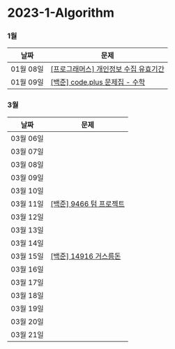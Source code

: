 # 2023-1-Algorithm

### 1월
| 날짜        | 문제                                                         |
| ---------- | ------------------------------------------------------------ |
| 01월 08일  | [[프로그래머스] 개인정보 수집 유효기간](https://school.programmers.co.kr/learn/courses/30/lessons/150370) 
| 01월 09일 | [[백준] code.plus 문제집 - 수학](https://www.acmicpc.net/workbook/view/9370) |
   
### 3월
| 날짜        | 문제                                                         |
| ---------- | ------------------------------------------------------------ |
| 03월 06일  | 
| 03월 07일 |  |
| 03월 08일  | 
| 03월 09일 |  |
| 03월 10일  |
| 03월 11일 | [[백준] 9466 텀 프로젝트](https://www.acmicpc.net/problem/9466) |
| 03월 12일  | 
| 03월 13일 |  |
| 03월 14일  | 
| 03월 15일 | [[백준] 14916 거스름돈](https://www.acmicpc.net/problem/14916) |
| 03월 16일  | 
| 03월 17일 |  |
| 03월 18일  | 
| 03월 19일 |  |
| 03월 20일  | 
| 03월 21일 |  |

